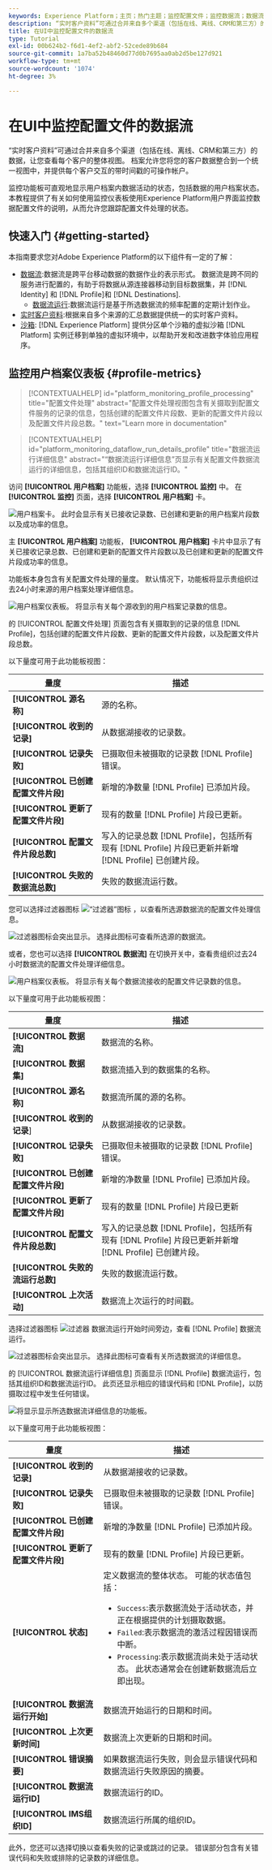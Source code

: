 ```yaml
---
keywords: Experience Platform；主页；热门主题；监控配置文件；监控数据流；数据流；配置文件；实时客户配置文件；
description: “实时客户资料”可通过合并来自多个渠道（包括在线、离线、CRM和第三方）的数据，让您查看每个客户的整体视图。 本教程提供了有关如何使用Experience Platform用户界面通过配置文件监控数据流的说明。
title: 在UI中监控配置文件的数据流
type: Tutorial
exl-id: 00b624b2-f6d1-4ef2-abf2-52cede89b684
source-git-commit: 1a7ba52b48460d77d0b7695aa0ab2d5be127d921
workflow-type: tm+mt
source-wordcount: '1074'
ht-degree: 3%

---
```


# 在UI中监控配置文件的数据流

“实时客户资料”可通过合并来自多个渠道（包括在线、离线、CRM和第三方）的数据，让您查看每个客户的整体视图。 档案允许您将您的客户数据整合到一个统一视图中，并提供每个客户交互的带时间戳的可操作帐户。

监控功能板可直观地显示用户档案内数据活动的状态，包括数据的用户档案状态。 本教程提供了有关如何使用监控仪表板使用Experience Platform用户界面监控数据配置文件的说明，从而允许您跟踪配置文件处理的状态。

## 快速入门 {#getting-started}

本指南要求您对Adobe Experience Platform的以下组件有一定的了解：

- [数据流](../home.md):数据流是跨平台移动数据的数据作业的表示形式。 数据流是跨不同的服务进行配置的，有助于将数据从源连接器移动到目标数据集，并 [!DNL Identity] 和 [!DNL Profile]和 [!DNL Destinations].
   - [数据流运行](../../sources/notifications.md):数据流运行是基于所选数据流的频率配置的定期计划作业。
- [实时客户资料](../../profile/home.md):根据来自多个来源的汇总数据提供统一的实时客户资料。
- [沙箱](../../sandboxes/home.md): [!DNL Experience Platform] 提供分区单个沙箱的虚拟沙箱 [!DNL Platform] 实例迁移到单独的虚拟环境中，以帮助开发和改进数字体验应用程序。

## 监控用户档案仪表板 {#profile-metrics}

>[!CONTEXTUALHELP]
>id="platform_monitoring_profile_processing"
>title="配置文件处理"
>abstract="配置文件处理视图包含有关摄取到配置文件服务的记录的信息，包括创建的配置文件片段数、更新的配置文件片段以及配置文件片段总数。"
>text="Learn more in documentation"

>[!CONTEXTUALHELP]
>id="platform_monitoring_dataflow_run_details_profile"
>title="数据流运行详细信息"
>abstract="“数据流运行详细信息”页显示有关配置文件数据流运行的详细信息，包括其组织ID和数据流运行ID。"

访问 **[!UICONTROL 用户档案]** 功能板，选择 **[!UICONTROL 监控]** 中。 在 **[!UICONTROL 监控]** 页面，选择 **[!UICONTROL 用户档案]** 卡。

![用户档案卡。 此时会显示有关已接收记录数、已创建和更新的用户档案片段数以及成功率的信息。](../assets/ui/monitor-profiles/focus-card.png)

主 **[!UICONTROL 用户档案]** 功能板， **[!UICONTROL 用户档案]** 卡片中显示了有关已接收记录总数、已创建和更新的配置文件片段数以及已创建和更新的配置文件片段成功率的信息。

功能板本身包含有关配置文件处理的量度。 默认情况下，功能板将显示贵组织过去24小时来源的用户档案处理详细信息。

![用户档案仪表板。 将显示有关每个源收到的用户档案记录数的信息。](../assets/ui/monitor-profiles/sources.png)

的 [!UICONTROL 配置文件处理] 页面包含有关摄取到的记录的信息 [!DNL Profile]，包括创建的配置文件片段数、更新的配置文件片段数，以及配置文件片段总数。

以下量度可用于此功能板视图：

| 量度 | 描述 |
| -------| ----------- |
| **[!UICONTROL 源名称]** | 源的名称。 |
| **[!UICONTROL 收到的记录]** | 从数据湖接收的记录数。 |
| **[!UICONTROL 记录失败]** | 已摄取但未被摄取的记录数 [!DNL Profile] 错误。 |
| **[!UICONTROL 已创建配置文件片段]** | 新增的净数量 [!DNL Profile] 已添加片段。 |
| **[!UICONTROL 更新了配置文件片段]** | 现有的数量 [!DNL Profile] 片段已更新。 |
| **[!UICONTROL 配置文件片段总数]** | 写入的记录总数 [!DNL Profile]，包括所有现有 [!DNL Profile] 片段已更新并新增 [!DNL Profile] 已创建片段。 |
| **[!UICONTROL 失败的数据流总数]** | 失败的数据流运行数。 |

您可以选择过滤器图标 ![“过滤器”图标](../assets/ui/monitor-profiles/filter.png) ，以查看所选源数据流的配置文件处理信息。

![过滤器图标会突出显示。 选择此图标可查看所选源的数据流。](../assets/ui/monitor-profiles/sources-filter.png)

或者，您也可以选择 **[!UICONTROL 数据流]** 在切换开关中，查看贵组织过去24小时数据流的配置文件处理详细信息。

![用户档案仪表板。 将显示有关每个数据流接收的配置文件记录数的信息。](../assets/ui/monitor-profiles/dataflows.png)

以下量度可用于此功能板视图：

| 量度 | 描述 |
| -------| ----------- |
| **[!UICONTROL 数据流]** | 数据流的名称。 |
| **[!UICONTROL 数据集]** | 数据流插入到的数据集的名称。 |
| **[!UICONTROL 源名称]** | 数据流所属的源的名称。 |
| **[!UICONTROL 收到的记录**] | 从数据湖接收的记录数。 |
| **[!UICONTROL 记录失败]** | 已摄取但未被摄取的记录数 [!DNL Profile] 错误。 |
| **[!UICONTROL 已创建配置文件片段]** | 新增的净数量 [!DNL Profile] 已添加片段。 |
| **[!UICONTROL 更新了配置文件片段]** | 现有的数量 [!DNL Profile] 片段已更新 |
| **[!UICONTROL 配置文件片段总数]** | 写入的记录总数 [!DNL Profile]，包括所有现有 [!DNL Profile] 片段已更新并新增 [!DNL Profile] 已创建片段。 |
| **[!UICONTROL 失败的流运行总数]** | 失败的数据流运行数。 |
| **[!UICONTROL 上次活动]** | 数据流上次运行的时间戳。 |

选择过滤器图标 ![过滤器](../assets/ui/monitor-profiles/filter.png) 数据流运行开始时间旁边，查看 [!DNL Profile] 数据流运行。

![过滤器图标会突出显示。 选择此图标可查看有关所选数据流的详细信息。](../assets/ui/monitor-profiles/dataflows-filter.png)

的 [!UICONTROL 数据流运行详细信息] 页面显示 [!DNL Profile] 数据流运行，包括其组织ID和数据流运行ID。 此页还显示相应的错误代码和 [!DNL Profile]，以防摄取过程中发生任何错误。

![将显示显示所选数据流详细信息的功能板。](../assets/ui/monitor-profiles/dataflow-run-details.png)

以下量度可用于此功能板视图：

| 量度 | 描述 |
| -------| ----------- |
| **[!UICONTROL 收到的记录]** | 从数据湖接收的记录数。 |
| **[!UICONTROL 记录失败]** | 已摄取但未被摄取的记录数 [!DNL Profile] 错误。 |
| **[!UICONTROL 已创建配置文件片段]** | 新增的净数量 [!DNL Profile] 已添加片段。 |
| **[!UICONTROL 更新了配置文件片段]** | 现有的数量 [!DNL Profile] 片段已更新。 |
| **[!UICONTROL 状态]** | 定义数据流的整体状态。 可能的状态值包括： <ul><li>`Success`:表示数据流处于活动状态，并正在根据提供的计划摄取数据。</li><li>`Failed`:表示数据流的激活过程因错误而中断。 </li><li>`Processing`:表示数据流尚未处于活动状态。 此状态通常会在创建新数据流后立即出现。</li></ul> |
| **[!UICONTROL 数据流运行开始]** | 数据流开始运行的日期和时间。 |
| **[!UICONTROL 上次更新时间]** | 数据流上次更新的日期和时间。 |
| **[!UICONTROL 错误摘要]** | 如果数据流运行失败，则会显示错误代码和数据流运行失败原因的摘要。 |
| **[!UICONTROL 数据流运行ID]** | 数据流运行的ID。 |
| **[!UICONTROL IMS组织ID]** | 数据流运行所属的组织ID。 |

此外，您还可以选择切换以查看失败的记录或跳过的记录。 错误部分包含有关错误代码和失败或排除的记录数的详细信息。
